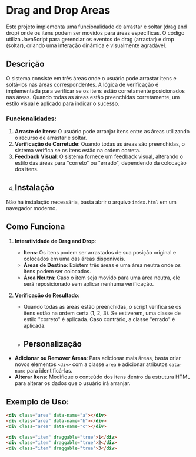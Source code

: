 # Drag and Drop Areas

Este projeto implementa uma funcionalidade de arrastar e soltar (drag and drop) onde os itens podem ser movidos para áreas específicas. O código utiliza JavaScript para gerenciar os eventos de drag (arrastar) e drop (soltar), criando uma interação dinâmica e visualmente agradável.

## Descrição

O sistema consiste em três áreas onde o usuário pode arrastar itens e soltá-los nas áreas correspondentes. A lógica de verificação é implementada para verificar se os itens estão corretamente posicionados nas áreas. Quando todas as áreas estão preenchidas corretamente, um estilo visual é aplicado para indicar o sucesso.

### Funcionalidades:

1. **Arraste de Itens**: O usuário pode arranjar itens entre as áreas utilizando o recurso de arrastar e soltar.
2. **Verificação de Corretude**: Quando todas as áreas são preenchidas, o sistema verifica se os itens estão na ordem correta.
3. **Feedback Visual**: O sistema fornece um feedback visual, alterando o estilo das áreas para "correto" ou "errado", dependendo da colocação dos itens.
4. ## Instalação

Não há instalação necessária, basta abrir o arquivo `index.html` em um navegador moderno.


## Como Funciona

1. **Interatividade de Drag and Drop**:
    - **Itens**: Os itens podem ser arrastados de sua posição original e colocados em uma das áreas disponíveis.
    - **Áreas de Destino**: Existem três áreas e uma área neutra onde os itens podem ser colocados.
    - **Área Neutra**: Caso o item seja movido para uma área neutra, ele será reposicionado sem aplicar nenhuma verificação.

2. **Verificação de Resultado**:
    - Quando todas as áreas estão preenchidas, o script verifica se os itens estão na ordem certa (1, 2, 3). Se estiverem, uma classe de estilo "correto" é aplicada. Caso contrário, a classe "errado" é aplicada.
    - ## Personalização

- **Adicionar ou Remover Áreas**: Para adicionar mais áreas, basta criar novos elementos `<div>` com a classe `area` e adicionar atributos `data-name` para identificá-las.
- **Alterar Itens**: Modifique o conteúdo dos itens dentro da estrutura HTML para alterar os dados que o usuário irá arranjar.

## Exemplo de Uso:

```html
<div class="area" data-name="a"></div>
<div class="area" data-name="b"></div>
<div class="area" data-name="c"></div>

<div class="item" draggable="true">1</div>
<div class="item" draggable="true">2</div>
<div class="item" draggable="true">3</div>
